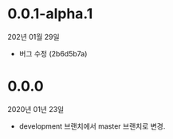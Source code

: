 0.0.1-alpha.1
=============
202년 01월 29일
- 버그 수정 (2b6d5b7a)


0.0.0
=====
2020년 01년 23일

* development 브랜치에서 master 브랜치로 변경.
